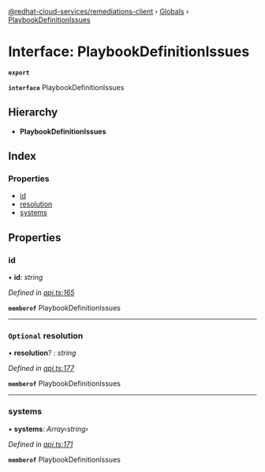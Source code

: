 [@redhat-cloud-services/remediations-client](../README.md) › [Globals](../globals.md) › [PlaybookDefinitionIssues](playbookdefinitionissues.md)

# Interface: PlaybookDefinitionIssues

**`export`** 

**`interface`** PlaybookDefinitionIssues

## Hierarchy

* **PlaybookDefinitionIssues**

## Index

### Properties

* [id](playbookdefinitionissues.md#id)
* [resolution](playbookdefinitionissues.md#optional-resolution)
* [systems](playbookdefinitionissues.md#systems)

## Properties

###  id

• **id**: *string*

*Defined in [api.ts:165](https://github.com/RedHatInsights/javascript-clients.gi/blob/master/packages/remediations/api.ts#L165)*

**`memberof`** PlaybookDefinitionIssues

___

### `Optional` resolution

• **resolution**? : *string*

*Defined in [api.ts:177](https://github.com/RedHatInsights/javascript-clients.gi/blob/master/packages/remediations/api.ts#L177)*

**`memberof`** PlaybookDefinitionIssues

___

###  systems

• **systems**: *Array‹string›*

*Defined in [api.ts:171](https://github.com/RedHatInsights/javascript-clients.gi/blob/master/packages/remediations/api.ts#L171)*

**`memberof`** PlaybookDefinitionIssues
